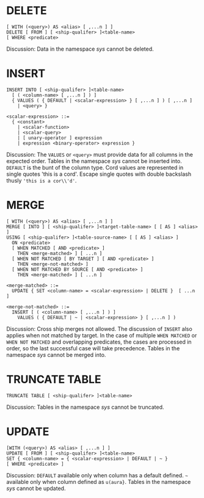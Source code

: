 # DELETE
```
[ WITH (<query>) AS <alias> [ ,...n ] ]
DELETE [ FROM ] [ <ship-qualifer> ]<table-name>
[ WHERE <predicate>
```

Discussion:
Data in the namespace *sys* cannot be deleted.


# INSERT

```
INSERT INTO [ <ship-qualifer> ]<table-name>
  [ ( <column-name> [ ,...n ] ) ]
  { VALUES ( { DEFAULT | <scalar-expression> } [ ,...n ] ) [ ,...n ]
    | <query> }
```

```
<scalar-expression> ::=
  { <constant>
    | <scalar-function>
    | <scalar-query>
    | [ unary-operator ] expression
    | expression <binary-operator> expression }
```

Discussion:
The `VALUES` or `<query>` must provide data for all columns in the expected order.
Tables in the namespace *sys* cannot be inserted into.
`DEFAULT` is the bunt of the column type.
Cord values are represented in single quotes 'this is a cord'.
Escape single quotes with double backslash thusly `'this is a cor\\'d'`.


# MERGE

```
[ WITH (<query>) AS <alias> [ ,...n ] ]
MERGE [ INTO ] [ <ship-qualifer> ]<target-table-name> [ [ AS ] <alias> ]
USING [ <ship-qualifer> ]<table-source-name> [ [ AS ] <alias> ]
  ON <predicate>
  [ WHEN MATCHED [ AND <predicate> ]
    THEN <merge-matched> ] [ ...n ]
  [ WHEN NOT MATCHED [ BY TARGET ] [ AND <predicate> ]
    THEN <merge-not-matched> ]
  [ WHEN NOT MATCHED BY SOURCE [ AND <predicate> ]
    THEN <merge-matched> ] [ ...n ]
```

```
<merge-matched> ::=
  UPDATE { SET <column-name> = <scalar-expression> | DELETE }  [ ...n ]
```

```
<merge-not-matched> ::=
  INSERT [ ( <column-name> [ ,...n ] ) ]
    VALUES ( { DEFAULT | ~ | <scalar-expression> } [ ,...n ] )
```

Discussion:
Cross ship merges not allowed.
The discussion of `INSERT` also applies when not matched by target.
In the case of multiple `WHEN MATCHED` or `WHEN NOT MATCHED` and overlapping predicates, the cases are processed in order, so the last successful case will take precedence.
Tables in the namespace *sys* cannot be merged into.


# TRUNCATE TABLE

`TRUNCATE TABLE [ <ship-qualifer> ]<table-name>`

Discussion:
Tables in the namespace *sys* cannot be truncated.


# UPDATE

```
[WITH (<query>) AS <alias> [ ,...n ] ]
UPDATE [ FROM ] [ <ship-qualifer> ]<table-name>
SET { <column-name> = { <scalar-expression> | DEFAULT | ~ }
[ WHERE <predicate> ]
```

Discussion:
`DEFAULT` available only when column has a default defined.
`~` available only when column defined as `u(aura}`.
Tables in the namespace *sys* cannot be updated.
